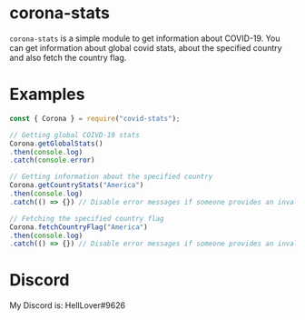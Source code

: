 # corona-stats
`corona-stats` is a simple module to get information about COVID-19. You can get information about global covid stats, about the specified country and also fetch the country flag.

# Examples
```js
const { Corona } = require("covid-stats");

// Getting global COIVD-19 stats
Corona.getGlobalStats()
.then(console.log)
.catch(console.error)

// Getting information about the specified country
Corona.getCountryStats("America")
.then(console.log)
.catch(() => {}) // Disable error messages if someone provides an invalid country name

// Fetching the specified country flag
Corona.fetchCountryFlag("America")
.then(console.log)
.catch(() => {}) // Disable error messages if someone provides an invalid country name
```

# Discord
My Discord is: HellLover#9626